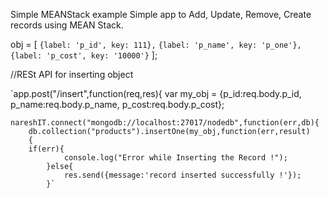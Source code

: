 Simple MEANStack example
Simple app to Add, Update, Remove, Create records using MEAN Stack.

 obj = [
    ```{label: 'p_id', key: 111},```
    ```{label: 'p_name', key: 'p_one'},```
    ```{label: 'p_cost', key: '10000'}```
];

//RESt API for inserting object

`app.post("/insert",function(req,res){
    var my_obj = {p_id:req.body.p_id,
                  p_name:req.body.p_name,
                  p_cost:req.body.p_cost};
                  
    nareshIT.connect("mongodb://localhost:27017/nodedb",function(err,db){
        db.collection("products").insertOne(my_obj,function(err,result)
        {
        if(err){
                console.log("Error while Inserting the Record !");
            }else{
                res.send({message:'record inserted successfully !'});
            }`

